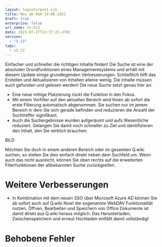 ```yaml
---
layout: layouts/post.njk
title: Neu ab dem 19.08.2021
draft: true
enterprise: false
url_name: rn-513
date: 2021-07-27T13:37:23.478Z
version:
  - "5.13"
tags:
  - v5.13
---
```

Einfacher und schneller die richtigen Inhalte finden! Die Suche ist eine der absoluten Grundfunktionen eines Managementsystems und erhält mit diesem Update einige grundlegenden Verbesserungen. Schließlich hilft das Erstellen und Aktualisieren von Inhalten alleine wenig. Die Inhalte müssen auch gefunden und gelesen werden! Die neue Suche setzt genau hier an: 

* Eine neue mittige Platzierung rückt die Funktion in den Fokus.
* Mit einem Vorfilter auf den aktuellen Bereich wird Ihnen ab sofort die erste Filterung automatisch abgenommen. Sie suchen nur im jenem Bereich in dem Sie sich gerade befinden und reduzieren die Anzahl der Suchtreffer signifikant.
* Auch die Suchergebnisse wurden aufgeräumt und aufs Wesentliche reduziert. Gelangen Sie damit noch schneller zu Ziel und identifizieren den Inhalt, den Sie wirklich brauchen.

BILD

Möchten Sie doch in einem anderen Bereich oder im gesamten Q.wiki suchen, so stellen Sie dies einfach direkt neben dem Suchfeld um. Wenn auch das nicht ausreicht, können Sie oben rechts auf die erweiterten Filterfunktionen der altbekannten Suche zurückgreifen.

# Weitere Verbesserungen

* In Kombination mit dem neuen SSO über Microsoft Azure AD können Sie ab sofort auch auf Q.wiki Now! die sogenannte WebDAV Funktionalität nutzen. Öffnen, Bearbeiten und Speichern von Office Dokumente ist damit direkt aus Q.wiki heraus möglich. Das Herunterladen, Zwischenspeichern und erneut Hochladen entfällt damit vollständig!

# Behobene Fehler